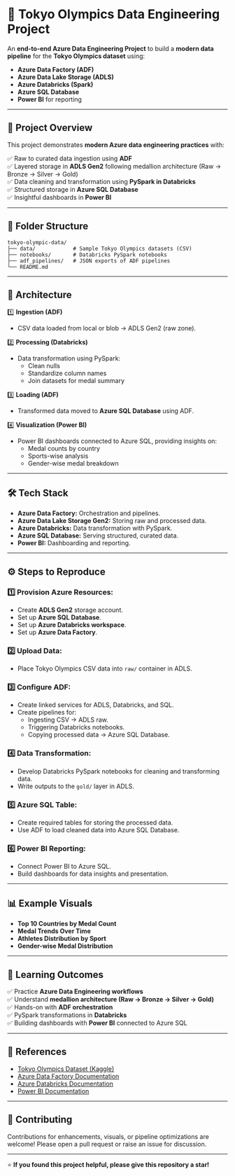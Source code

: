 # 🥇 Tokyo Olympics Data Engineering Project

An **end-to-end Azure Data Engineering Project** to build a **modern data pipeline** for the **Tokyo Olympics dataset** using:

- **Azure Data Factory (ADF)**
- **Azure Data Lake Storage (ADLS)**
- **Azure Databricks (Spark)**
- **Azure SQL Database**
- **Power BI** for reporting
---

## 📌 Project Overview

This project demonstrates **modern Azure data engineering practices** with:

✅ Raw to curated data ingestion using **ADF**  
✅ Layered storage in **ADLS Gen2** following medallion architecture (Raw → Bronze → Silver → Gold)  
✅ Data cleaning and transformation using **PySpark in Databricks**  
✅ Structured storage in **Azure SQL Database**  
✅ Insightful dashboards in **Power BI**

---

## 📂 Folder Structure

```plaintext
tokyo-olympic-data/
├── data/            # Sample Tokyo Olympics datasets (CSV)
├── notebooks/       # Databricks PySpark notebooks
├── adf_pipelines/   # JSON exports of ADF pipelines
└── README.md

```

---

## 🚀 Architecture

1️⃣ **Ingestion (ADF)**  
- CSV data loaded from local or blob → ADLS Gen2 (raw zone).

2️⃣ **Processing (Databricks)**  
- Data transformation using PySpark:
  - Clean nulls
  - Standardize column names
  - Join datasets for medal summary

3️⃣ **Loading (ADF)**  
- Transformed data moved to **Azure SQL Database** using ADF.

4️⃣ **Visualization (Power BI)**  
- Power BI dashboards connected to Azure SQL, providing insights on:
  - Medal counts by country
  - Sports-wise analysis
  - Gender-wise medal breakdown

---

## 🛠️ Tech Stack

- **Azure Data Factory:** Orchestration and pipelines.
- **Azure Data Lake Storage Gen2:** Storing raw and processed data.
- **Azure Databricks:** Data transformation with PySpark.
- **Azure SQL Database:** Serving structured, curated data.
- **Power BI:** Dashboarding and reporting.

---

## ⚙️ Steps to Reproduce

### 1️⃣ Provision Azure Resources:
- Create **ADLS Gen2** storage account.
- Set up **Azure SQL Database**.
- Set up **Azure Databricks workspace**.
- Set up **Azure Data Factory**.

### 2️⃣ Upload Data:
- Place Tokyo Olympics CSV data into `raw/` container in ADLS.

### 3️⃣ Configure ADF:
- Create linked services for ADLS, Databricks, and SQL.
- Create pipelines for:
  - Ingesting CSV → ADLS raw.
  - Triggering Databricks notebooks.
  - Copying processed data → Azure SQL Database.

### 4️⃣ Data Transformation:
- Develop Databricks PySpark notebooks for cleaning and transforming data.
- Write outputs to the `gold/` layer in ADLS.

### 5️⃣ Azure SQL Table:
- Create required tables for storing the processed data.
- Use ADF to load cleaned data into Azure SQL Database.

### 6️⃣ Power BI Reporting:
- Connect Power BI to Azure SQL.
- Build dashboards for data insights and presentation.

---

## 📊 Example Visuals

- **Top 10 Countries by Medal Count**
- **Medal Trends Over Time**
- **Athletes Distribution by Sport**
- **Gender-wise Medal Distribution**

---

## 🎯 Learning Outcomes

✅ Practice **Azure Data Engineering workflows**  
✅ Understand **medallion architecture (Raw → Bronze → Silver → Gold)**  
✅ Hands-on with **ADF orchestration**  
✅ PySpark transformations in **Databricks**  
✅ Building dashboards with **Power BI** connected to Azure SQL

---

## 📎 References

- [Tokyo Olympics Dataset (Kaggle)](https://www.kaggle.com/datasets/the-guardian/olympic-games)
- [Azure Data Factory Documentation](https://learn.microsoft.com/en-us/azure/data-factory/)
- [Azure Databricks Documentation](https://learn.microsoft.com/en-us/azure/databricks/)
- [Power BI Documentation](https://learn.microsoft.com/en-us/power-bi/)

---

## 🤝 Contributing

Contributions for enhancements, visuals, or pipeline optimizations are welcome! Please open a pull request or raise an issue for discussion.

---
⭐ **If you found this project helpful, please give this repository a star!**

